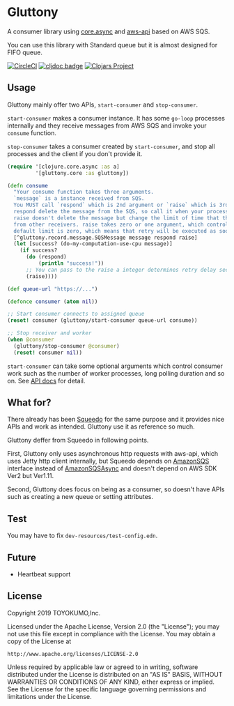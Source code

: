 # Gluttony
A consumer library using [core.async](https://github.com/clojure/core.async)
and [aws-api](https://github.com/cognitect-labs/aws-api) based on AWS SQS.

You can use this library with Standard queue but it is almost designed for FIFO queue.

[![CircleCI](https://circleci.com/gh/toyokumo/gluttony.svg?style=svg)](https://circleci.com/gh/toyokumo/gluttony)
[![cljdoc badge](https://cljdoc.org/badge/toyokumo/gluttony)](https://cljdoc.org/d/toyokumo/gluttony/CURRENT)
[![Clojars Project](https://img.shields.io/clojars/v/toyokumo/gluttony.svg)](https://clojars.org/toyokumo/gluttony)

## Usage
Gluttony mainly offer two APIs, `start-consumer` and `stop-consumer`.

`start-consumer` makes a consumer instance.
It has some `go-loop` processes internally and they receive messages from AWS SQS
and invoke your `consume` function.

`stop-consumer` takes a consumer created by `start-consumer`, and stop all processes and the client
if you don't provide it.

```clojure
(require '[clojure.core.async :as a]
         '[gluttony.core :as gluttony])

(defn consume
  "Your consume function takes three arguments.
  `message` is a instance received from SQS.
  You MUST call `respond` which is 2nd argument or `raise` which is 3rd argument.
  respond delete the message from the SQS, so call it when your process has done successfully.
  raise doesn't delete the message but change the limit of time that the message can be seen
  from other receivers. raise takes zero or one argument, which control the limit of time.
  default limit is zero, which means that retry will be executed as soon as possible."
  [^gluttony.record.message.SQSMessage message respond raise]
  (let [success? (do-my-computation-use-cpu message)]
    (if success?
      (do (respond)
          (println "success!"))
      ;; You can pass to the raise a integer determines retry delay seconds
      (raise))))

(def queue-url "https://...")

(defonce consumer (atom nil))

;; Start consumer connects to assigned queue
(reset! consumer (gluttony/start-consumer queue-url consume))

;; Stop receiver and worker
(when @consumer
  (gluttony/stop-consumer @consumer)
  (reset! consumer nil))
```

`start-consumer` can take some optional arguments which control consumer work
such as the number of worker processes, long polling duration and so on.
See [API docs](https://cljdoc.org/d/toyokumo/gluttony/CURRENT) for detail.

## What for?
There already has been [Squeedo](https://github.com/TheClimateCorporation/squeedo) for the same purpose
and it provides nice APIs and work as intended. Gluttony use it as reference so much.

Gluttony deffer from Squeedo in following points.

First, Gluttony only uses asynchronous http requests with aws-api, which uses Jetty http client internally,
but Squeedo depends on [AmazonSQS](https://docs.aws.amazon.com/AWSJavaSDK/latest/javadoc/index.html) interface
instead of [AmazonSQSAsync](https://docs.aws.amazon.com/AWSJavaSDK/latest/javadoc/index.html) and
doesn't depend on AWS SDK Ver2 but Ver1.11.

Second, Gluttony does focus on being as a consumer, so doesn't have APIs such as creating a new queue
or setting attributes.

## Test
You may have to fix `dev-resources/test-config.edn`.

## Future

- Heartbeat support

## License

Copyright 2019 TOYOKUMO,Inc.

Licensed under the Apache License, Version 2.0 (the "License");
you may not use this file except in compliance with the License.
You may obtain a copy of the License at

    http://www.apache.org/licenses/LICENSE-2.0

Unless required by applicable law or agreed to in writing, software
distributed under the License is distributed on an "AS IS" BASIS,
WITHOUT WARRANTIES OR CONDITIONS OF ANY KIND, either express or implied.
See the License for the specific language governing permissions and
limitations under the License.

